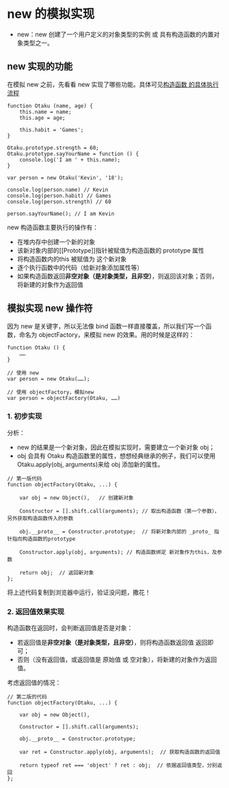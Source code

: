 # new 的模拟实现

* new：new 创建了一个用户定义的对象类型的实例 或 具有构造函数的内置对象类型之一。

## new 实现的功能
在模拟 new 之前，先看看 new 实现了哪些功能。具体可见[构造函数 的具体执行流程]()

```JS
function Otaku (name, age) {
    this.name = name;
    this.age = age;

    this.habit = 'Games';
}

Otaku.prototype.strength = 60;
Otaku.prototype.sayYourName = function () {
    console.log('I am ' + this.name);
}

var person = new Otaku('Kevin', '18');

console.log(person.name) // Kevin
console.log(person.habit) // Games
console.log(person.strength) // 60

person.sayYourName(); // I am Kevin
```

new 构造函数主要执行的操作有：
* 在堆内存中创建一个新的对象
* 该新对象内部的[[Prototype]]指针被赋值为构造函数的 prototype 属性
* 将构造函数内的this 被赋值为 这个新对象
* 逐个执行函数中的代码（给新对象添加属性等）
* 如果构造函数返回**非空对象（是对象类型，且非空）**，则返回该对象；否则，将新建的对象作为返回值

## 模拟实现 new 操作符
因为 new 是关键字，所以无法像 bind 函数一样直接覆盖，所以我们写一个函数，命名为 objectFactory，来模拟 new 的效果。用的时候是这样的：

```JS
function Otaku () {
    ……
}

// 使用 new
var person = new Otaku(……);

// 使用 objectFactory，模拟new
var person = objectFactory(Otaku, ……)
```

### 1. 初步实现
分析：
* new 的结果是一个新对象，因此在模拟实现时，需要建立一个新对象 obj；
* obj 会具有 Otaku 构造函数里的属性，想想经典继承的例子，我们可以使用 Otaku.apply(obj, arguments)来给 obj 添加新的属性。


```JS
// 第一版代码
function objectFactory(Otaku, ...) {

    var obj = new Object(),   // 创建新对象

    Constructor = [].shift.call(arguments); // 取出构造函数（第一个参数），另外获取构造函数传入的参数

    obj.__proto__ = Constructor.prototype;  // 将新对象内部的 _proto_ 指针指向构造函数的prototype

    Constructor.apply(obj, arguments); // 构造函数绑定 新对象作为this，及参数

    return obj;  // 返回新对象
};
```
将上述代码复制到浏览器中运行，验证没问题，撒花！

### 2. 返回值效果实现
构造函数在返回时，会判断返回值是否是对象：
* 若返回值是**非空对象（是对象类型，且非空）**，则将构造函数返回值 返回即可；
* 否则（没有返回值，或返回值是 原始值 或 空对象），将新建的对象作为返回值。

考虑返回值的情况：

```JS
// 第二版的代码
function objectFactory(Otaku, ...) {

    var obj = new Object(),

    Constructor = [].shift.call(arguments);

    obj.__proto__ = Constructor.prototype;

    var ret = Constructor.apply(obj, arguments);  // 获取构造函数的返回值

    return typeof ret === 'object' ? ret : obj;  // 依据返回值类型，分别返回
};
```

